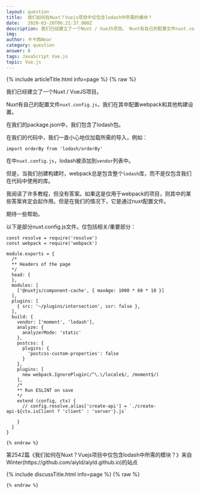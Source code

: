 ```yaml
---
layout: question
title:  我们如何在Nuxt？Vuejs项目中仅包含lodash中所需的模块？
date:   2020-03-20T06:21:37.000Z
description: 我们已经建立了一个Nuxt / VueJS项目。 Nuxt有自己的配置文件nuxt.config.js，我们在其中配置webpack和其他构建设置。...
img: 
author: 卡卡西Near
category: question
answer: 0
tags: JavaScript Vue.js
topic: Vue.js
---
```

<div class="article-root">
  <div class="article">
    {% include articleTitle.html info=page %}
    {% raw %}
    <div class="article-content"><p><font style="vertical-align: inherit;"><font style="vertical-align: inherit;">我们已经建立了一个Nuxt / VueJS项目。 </font></font></p>

<p><font style="vertical-align: inherit;"><font style="vertical-align: inherit;">Nuxt有自己的配置文件</font></font><code>nuxt.config.js</code><font style="vertical-align: inherit;"><font style="vertical-align: inherit;">，我们在其中配置webpack和其他构建设置。</font></font></p>

<p><font style="vertical-align: inherit;"><font style="vertical-align: inherit;">在我们的package.json中，我们包含了lodash包。</font></font></p>

<p><font style="vertical-align: inherit;"><font style="vertical-align: inherit;">在我们的代码中，我们一直小心地仅加载所需的导入，例如：</font></font></p>

<pre><code>import orderBy from 'lodash/orderBy'
</code></pre>

<p><font style="vertical-align: inherit;"><font style="vertical-align: inherit;">在中</font></font><code>nuxt.config.js</code><font style="vertical-align: inherit;"><font style="vertical-align: inherit;">，lodash被添加到</font></font><code>vendor</code><font style="vertical-align: inherit;"><font style="vertical-align: inherit;">列表中。</font></font></p>

<p><font style="vertical-align: inherit;"><font style="vertical-align: inherit;">但是，当我们创建构建时，webpack总是包含整个</font></font><code>lodash</code><font style="vertical-align: inherit;"><font style="vertical-align: inherit;">库，而不是仅包含我们在代码中使用的库。</font></font></p>

<p><font style="vertical-align: inherit;"><font style="vertical-align: inherit;">我阅读了许多教程，但没有答案。</font><font style="vertical-align: inherit;">如果这是仅用于webpack的项目，则其中的某些答案肯定会起作用。</font><font style="vertical-align: inherit;">但是在我们的情况下，它是通过nuxt配置文件。</font></font></p>

<p><font style="vertical-align: inherit;"><font style="vertical-align: inherit;">期待一些帮助。</font></font></p>

<p><font style="vertical-align: inherit;"><font style="vertical-align: inherit;">以下是部分nuxt.config.js文件。</font><font style="vertical-align: inherit;">仅包括相关/重要部分：</font></font></p>

<pre><code>const resolve = require('resolve')<font></font>
const webpack = require('webpack')<font></font>
<font></font>
module.exports = {<font></font>
  /*<font></font>
  ** Headers of the page<font></font>
  */<font></font>
  head: {<font></font>
  },<font></font>
  modules: [<font></font>
    ['@nuxtjs/component-cache', { maxAge: 1000 * 60 * 10 }]<font></font>
  ],<font></font>
  plugins: [<font></font>
    { src: '~/plugins/intersection', ssr: false },<font></font>
  ],<font></font>
  build: {<font></font>
    vendor: ['moment', 'lodash'],<font></font>
    analyze: {<font></font>
      analyzerMode: 'static'<font></font>
    },<font></font>
    postcss: {<font></font>
      plugins: {<font></font>
        'postcss-custom-properties': false<font></font>
      }<font></font>
    },<font></font>
    plugins: [<font></font>
      new webpack.IgnorePlugin(/^\.\/locale$/, /moment$/)<font></font>
    ],<font></font>
    /*<font></font>
    ** Run ESLINT on save<font></font>
    */<font></font>
    extend (config, ctx) {<font></font>
      // config.resolve.alias['create-api'] = `./create-api-${ctx.isClient ? 'client' : 'server'}.js`<font></font>
<font></font>
    }<font></font>
  }<font></font>
}<font></font>
</code></pre></div>
    {% endraw %}
  </div>
  <p class="winter_mark">第2542篇《我们如何在Nuxt？Vuejs项目中仅包含lodash中所需的模块？》来自Winter(https://github.com/aiyld/aiyld.github.io)的站点</p>
  <div class="discuss-wrapper">
    {% include discussTitle.html info=page %}
    {% raw %}
    
    {% endraw %}
  </div>
<div>

